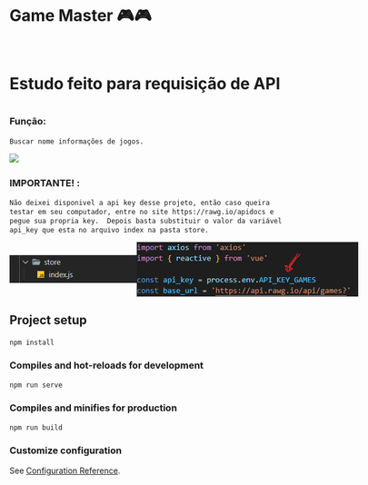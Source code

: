 # Game Master 🎮🎮
<br/>

<h1>Estudo feito para requisição de API<h1>

### Função:
```
Buscar nome informações de jogos.
```
<img src="./src/assets/master.gif">

<br/>

### IMPORTANTE! :
```
Não deixei disponivel a api key desse projeto, então caso queira testar em seu computador, entre no site https://rawg.io/apidocs e pegue sua propria key.  Depois basta substituir o valor da variável api_key que esta no arquivo index na pasta store. 
```
<div style="display:flex; align-items: center; justify-content: space-evenly;">
<img src="./src/assets/store_folder.png">
<img src="./src/assets/variavel.png">
</div>

## Project setup
```
npm install
```

### Compiles and hot-reloads for development
```
npm run serve
```

### Compiles and minifies for production
```
npm run build
```

### Customize configuration
See [Configuration Reference](https://cli.vuejs.org/config/).
